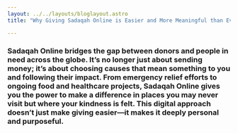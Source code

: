 ```yaml
---
layout: ../../layouts/bloglayout.astro
title: "Why Giving Sadaqah Online is Easier and More Meaningful than Ever"

---
```


###  Sadaqah Online bridges the gap between donors and people in need across the globe. It’s no longer just about sending money; it’s about choosing causes that mean something to you and following their impact. From emergency relief efforts to ongoing food and healthcare projects, Sadaqah Online gives you the power to make a difference in places you may never visit but where your kindness is felt. This digital approach doesn’t just make giving easier—it makes it deeply personal and purposeful.